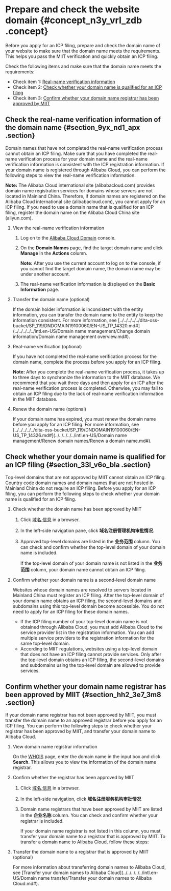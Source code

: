 # Prepare and check the website domain {#concept_n3y_vrl_zdb .concept}

Before you apply for an ICP filing, prepare and check the domain name of your website to make sure that the domain name meets the requirements. This helps you pass the MIIT verification and quickly obtain an ICP filing.

Check the following items and make sure that the domain name meets the requirements:

-   Check item 1: [Real-name verification information](#section_9yx_nd1_apx)
-   Check item 2: [Check whether your domain name is qualified for an ICP filing](#section_33l_v6o_bla)
-   Check item 3: [Confirm whether your domain name registrar has been approved by MIIT](#section_hh2_3e7_3m8)

## Check the real-name verification information of the domain name {#section_9yx_nd1_apx .section}

Domain names that have not completed the real-name verification process cannot obtain an ICP filing. Make sure that you have completed the real-name verification process for your domain name and the real-name verification information is consistent with the ICP registration information. If your domain name is registered through Alibaba Cloud, you can perform the following steps to view the real-name verification information.

**Note:** The Alibaba Cloud international site \(alibabacloud.com\) provides domain name registration services for domains whose servers are not located in Mainland China. Therefore, if domain names are registered on the Alibaba Cloud international site \(alibabacloud.com\), you cannot apply for an ICP filing. If you need to use a domain name that is qualified for an ICP filing, register the domain name on the Alibaba Cloud China site \(aliyun.com\).

1.  View the real-name verification information

    1.  Log on to the [Alibaba Cloud Domain](https://netcn.console.aliyun.com/core/domain/list) console.
    2.  On the **Domain Names** page, find the target domain name and click **Manage** in the **Actions** column.

        **Note:** After you use the current account to log on to the console, if you cannot find the target domain name, the domain name may be under another account.

    3.  The real-name verification information is displayed on the **Basic Information** page.
2.  Transfer the domain name \(optional\)

    If the domain holder information is inconsistent with the entity information, you can transfer the domain name to the entity to keep the information consistent. For more information, see [../../../../../dita-oss-bucket/SP\_119/DNDOMAIN19100060/EN-US\_TP\_14320.md\#](../../../../../intl.en-US/Domain name management/Change domain information/Domain name management overview.md#).

3.  Real-name verification \(optional\)

    If you have not completed the real-name verification process for the domain name, complete the process before you apply for an ICP filing.

    **Note:** After you complete the real-name verification process, it takes up to three days to synchronize the information to the MIIT database. We recommend that you wait three days and then apply for an ICP after the real-name verification process is completed. Otherwise, you may fail to obtain an ICP filing due to the lack of real-name verification information in the MIIT database.

4.  Renew the domain name \(optional\)

    If your domain name has expired, you must renew the domain name before you apply for an ICP filing. For more information, see [../../../../../dita-oss-bucket/SP\_119/DNDOMAIN19100060/EN-US\_TP\_14326.md\#](../../../../../intl.en-US/Domain name management/Renew domain names/Renew a domain name.md#).


## Check whether your domain name is qualified for an ICP filing {#section_33l_v6o_bla .section}

Top-level domains that are not approved by MIIT cannot obtain an ICP filing. Country code domain names and domain names that are not hosted in Mainland China do not require an ICP filing. Before you apply for an ICP filing, you can perform the following steps to check whether your domain name is qualified for an ICP filing.

1.  Check whether the domain name has been approved by MIIT
    1.  Click [域名.信息](http://域名.信息) in a browser.
    2.  In the left-side navigation pane, click **域名注册管理机构审批情况**.
    3.  Approved top-level domains are listed in the **业务范围** column. You can check and confirm whether the top-level domain of your domain name is included.

        If the top-level domain of your domain name is not listed in the **业务范围** column, your domain name cannot obtain an ICP filing.

2.  Confirm whether your domain name is a second-level domain name

    Websites whose domain names are resolved to servers located in Mainland China must register an ICP filing. After the top-level domain of your domain name obtains an ICP filing, the second-level domains and subdomains using this top-level domain become accessible. You do not need to apply for an ICP filing for these domain names.

    -   If the ICP filing number of your top-level domain name is not obtained through Alibaba Cloud, you must add Alibaba Cloud to the service provider list in the registration information. You can add multiple service providers to the registration information for the same top-level domain.
    -   According to MIIT regulations, websites using a top-level domain that does not have an ICP filing cannot provide services. Only after the top-level domain obtains an ICP filing, the second-level domains and subdomains using the top-level domain are allowed to provide services.

## Confirm whether your domain name registrar has been approved by MIIT {#section_hh2_3e7_3m8 .section}

If your domain name registrar has not been approved by MIIT, you must transfer the domain name to an approved registrar before you apply for an ICP filing. You can perform the following steps to check whether your registrar has been approved by MIIT, and transfer your domain name to Alibaba Cloud.

1.  View domain name registrar information

    On the [WHOIS](https://whois.aliyun.com/) page, enter the domain name in the input box and click **Search**. This allows you to view the information of the domain name registrar.

2.  Confirm whether the registrar has been approved by MIIT

    1.  Click [域名.信息](http://域名.信息) in a browser.
    2.  In the left-side navigation, click **域名注册服务机构审批情况**
    3.  Domain name registrars that have been approved by MIIT are listed in the **企业名称** column. You can check and confirm whether your registrar is included.

        If your domain name registrar is not listed in this column, you must transfer your domain name to a registrar that is approved by MIIT. To transfer a domain name to Alibaba Cloud, follow these steps:

3.  Transfer the domain name to a registrar that is approved by MIIT \(optional\)

    For more information about transferring domain names to Alibaba Cloud, see [Transfer your domain names to Alibaba Cloud](../../../../../intl.en-US/Domain name transfer/Transfer your domain names to Alibaba Cloud.md#).


